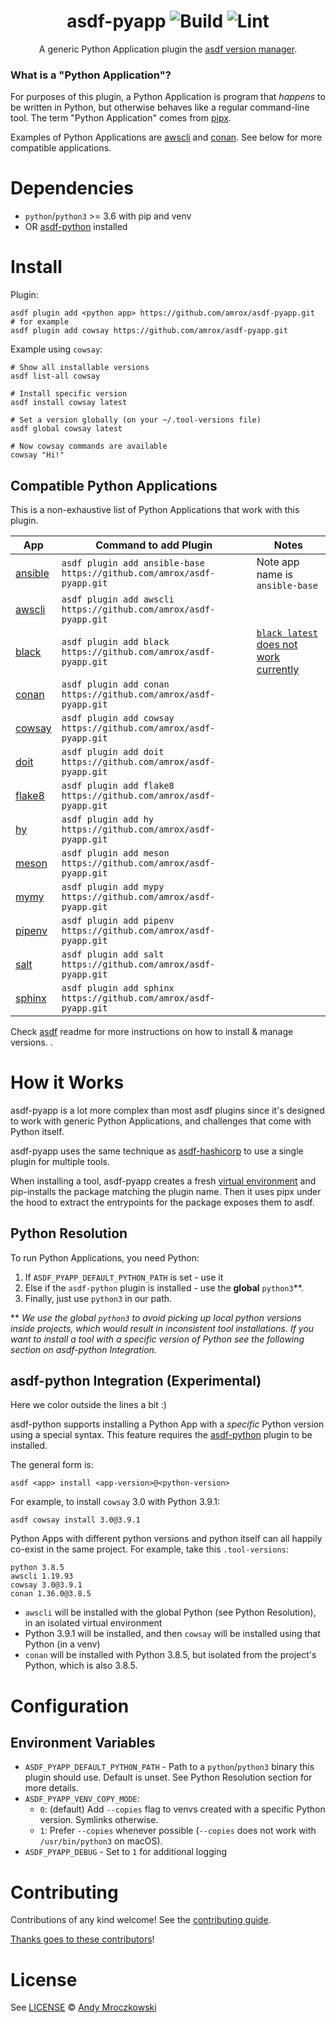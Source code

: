 <div align="center">

# asdf-pyapp ![Build](https://github.com/amrox/asdf-pyapp/workflows/Build/badge.svg) ![Lint](https://github.com/amrox/asdf-pyapp/workflows/Lint/badge.svg)

A generic Python Application plugin the [asdf version manager](https://asdf-vm.com).

</div>

### What is a "Python Application"?

For purposes of this plugin, a Python Application is program that *happens* to be written in Python, but otherwise behaves like a regular command-line tool.  The term "Python Application" comes from [pipx](https://pypa.github.io/pipx/).

Examples of Python Applications are [awscli](https://pypi.org/project/awscli/) and [conan](https://pypi.org/project/conan/). See below for more compatible applications.


# Dependencies

- `python`/`python3` >= 3.6 with pip and venv
- OR [asdf-python](https://github.com/danhper/asdf-python) installed

# Install

Plugin:

```shell
asdf plugin add <python app> https://github.com/amrox/asdf-pyapp.git
# for example
asdf plugin add cowsay https://github.com/amrox/asdf-pyapp.git
```

Example using `cowsay`:

```shell
# Show all installable versions
asdf list-all cowsay

# Install specific version
asdf install cowsay latest

# Set a version globally (on your ~/.tool-versions file)
asdf global cowsay latest

# Now cowsay commands are available
cowsay "Hi!"
```

## Compatible Python Applications

This is a non-exhaustive list of Python Applications that work with this plugin.

| App                                               | Command to add Plugin                                                  | Notes                                                                                  |
| ------------------------------------------------- | ---------------------------------------------------------------------- | -------------------------------------------------------------------------------------- |
| [ansible](https://pypi.org/project/ansible-base/) | `asdf plugin add ansible-base https://github.com/amrox/asdf-pyapp.git` | Note app name is `ansible-base`                                                        |
| [awscli](https://pypi.org/project/awscli/)        | `asdf plugin add awscli https://github.com/amrox/asdf-pyapp.git`       |                                                                                        |
| [black](https://pypi.org/project/black/)          | `asdf plugin add black https://github.com/amrox/asdf-pyapp.git`        | [`black latest` does not work currently](https://github.com/amrox/asdf-pyapp/issues/2) |
| [conan](https://pypi.org/project/conan/)          | `asdf plugin add conan https://github.com/amrox/asdf-pyapp.git`        |                                                                                        |
| [cowsay](https://pypi.org/project/cowsay/)        | `asdf plugin add cowsay https://github.com/amrox/asdf-pyapp.git`       |                                                                                        |
| [doit](https://pypi.org/project/doit/)            | `asdf plugin add doit https://github.com/amrox/asdf-pyapp.git`         |                                                                                        |
| [flake8](https://pypi.org/project/flake8/)        | `asdf plugin add flake8 https://github.com/amrox/asdf-pyapp.git`       |                                                                                        |
| [hy](https://pypi.org/project/hy/)                | `asdf plugin add hy https://github.com/amrox/asdf-pyapp.git`           |                                                                                        |
| [meson](https://pypi.org/project/meson/)          | `asdf plugin add meson https://github.com/amrox/asdf-pyapp.git`        |                                                                                        |
| [mymy](https://pypi.org/project/mymy/)            | `asdf plugin add mypy https://github.com/amrox/asdf-pyapp.git`         |                                                                                        |
| [pipenv](https://pypi.org/project/pipenv/)        | `asdf plugin add pipenv https://github.com/amrox/asdf-pyapp.git`       |                                                                                        |
| [salt](https://pypi.org/project/salt/)            | `asdf plugin add salt https://github.com/amrox/asdf-pyapp.git`         |                                                                                        |
| [sphinx](https://pypi.org/project/Sphinx/)        | `asdf plugin add sphinx https://github.com/amrox/asdf-pyapp.git`       |                                                                                        |


Check [asdf](https://github.com/asdf-vm/asdf) readme for more instructions on how to install & manage versions.
.

# How it Works

asdf-pyapp is a lot more complex than most asdf plugins since it's designed to work with generic Python Applications, and challenges that come with Python itself.

asdf-pyapp uses the same technique as [asdf-hashicorp](https://github.com/asdf-community/asdf-hashicorp) to use a single plugin for multiple tools.

When installing a tool, asdf-pyapp creates a fresh [virtual environment](https://docs.python.org/3/tutorial/venv.html) and pip-installs the package matching the plugin name. Then it uses pipx under the hood to extract the entrypoints for the package exposes them to asdf.
## Python Resolution

To run Python Applications, you need Python:

1. If `ASDF_PYAPP_DEFAULT_PYTHON_PATH` is set - use it
1. Else if the `asdf-python` plugin is installed - use the **global** `python3`\*\*.
1. Finally, just use `python3` in our path.

\*\* *We use the global `python3` to avoid picking up local python versions inside projects, which would result in inconsistent tool installations. If you want to install a tool with a specific version of Python see the following section on asdf-python Integration.*

## asdf-python Integration (Experimental)

Here we color outside the lines a bit :)

asdf-python supports installing a Python App with a *specific* Python version using a special syntax. This feature requires the [asdf-python](https://github.com/danhper/asdf-python) plugin to be installed.

The general form is:
```
asdf <app> install <app-version>@<python-version>
```
For example, to install `cowsay` 3.0 with Python 3.9.1:
```
asdf cowsay install 3.0@3.9.1
```
Python Apps with different python versions and python itself can all happily co-exist in the same project. For example, take this `.tool-versions`:
```
python 3.8.5
awscli 1.19.93
cowsay 3.0@3.9.1
conan 1.36.0@3.8.5
```

- `awscli` will be installed with the global Python (see Python Resolution), in an isolated virtual environment
- Python 3.9.1 will be installed, and then `cowsay` will be installed using that Python (in a venv)
- `conan` will be installed with Python 3.8.5, but isolated from the project's Python, which is also 3.8.5.

# Configuration

## Environment Variables

- `ASDF_PYAPP_DEFAULT_PYTHON_PATH` - Path to a `python`/`python3`  binary this plugin should use. Default is unset. See Python Resolution section for more details.
- `ASDF_PYAPP_VENV_COPY_MODE`:
  - `0`: (default) Add `--copies` flag to venvs created with a specific Python version. Symlinks otherwise.
  - `1`: Prefer `--copies` whenever possible (`--copies` does not work with `/usr/bin/python3` on macOS).
- `ASDF_PYAPP_DEBUG` - Set to `1` for additional logging

# Contributing

Contributions of any kind welcome! See the [contributing guide](contributing.md).

[Thanks goes to these contributors](https://github.com/amrox/asdf-pyapp/graphs/contributors)!

# License

See [LICENSE](LICENSE) © [Andy Mroczkowski](https://github.com/amrox/)
